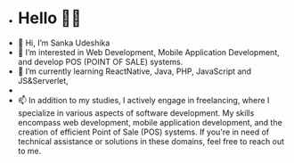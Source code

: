 - <h1>Hello 👨‍💻 </h1>
- 👋 Hi, I’m Sanka Udeshika
- 👀 I’m interested in Web Development, Mobile Application Development, and develop POS (POINT OF SALE) systems.
- 🌱 I’m currently learning ReactNative, Java, PHP, JavaScript and JS&Serverlet,
-  <!--- 💞️ I’m looking to collaborate on ... --->
- 📫 In addition to my studies, I actively engage in freelancing, where I specialize in various aspects of software development. My skills encompass web development, mobile application development, and the creation of efficient Point of Sale (POS) systems. If you're in need of technical assistance or solutions in these domains, feel free to reach out to me.

<!---
SankaUdeshika/SankaUdeshika is a ✨ special ✨ repository because its `README.md` (this file) appears on your GitHub profile.
You can click the Preview link to take a look at your changes.
--->
